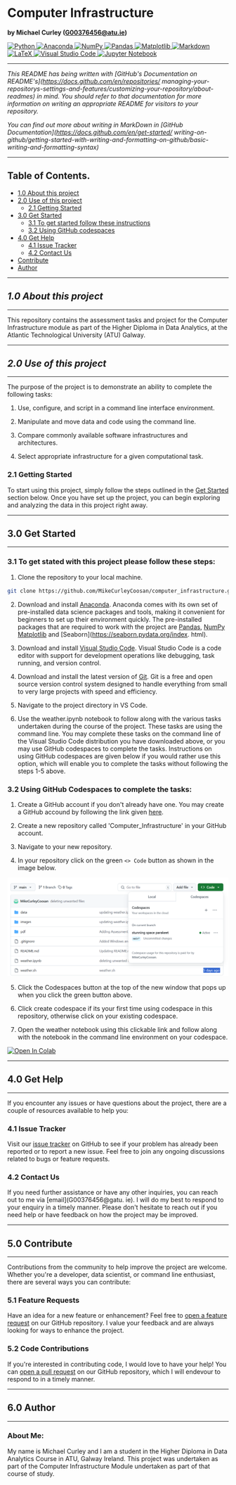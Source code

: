 # Computer Infrastructure

**by Michael Curley (G00376456@atu.ie)**


<div>
<a target="_blank" href="https://docs.python.org/3/tutorial/index.html">
  <img src="https://img.shields.io/badge/python-3670A0?style=for-the-badge&logo=python&logoColor=ffdd54" 
alt="Python"/> </a>
<a target="_blank" href="https://www.anaconda.com/">
  <img src="https://img.shields.io/badge/Anaconda-%2344A833.svg?style=for-the-badge&logo=anaconda&logoColor=white" alt="Anaconda"/>
</a>
<a target="_blank" href="https://numpy.org/devdocs/index.html">
  <img src="https://img.shields.io/badge/numpy-%23013243.svg?style=for-the-badge&logo=numpy&logoColor=white" 
alt="NumPy"/>
</a>
<a target="_blank" href="https://pypi.org/project/pandas/">
  <img src="https://img.shields.io/badge/pandas-%23150458.svg?style=for-the-badge&logo=pandas&logoColor=white" 
alt="Pandas"/>
</a>
<a target="_blank" href="https://matplotlib.org/">
  <img src="https://img.shields.io/badge/Matplotlib-%23ffffff.svg?style=for-the-badge&logo=Matplotlib&logoColor=black" alt="Matplotlib"/>
</a>
<a target="_blank" href="https://docs.github.com/en/get-started/writing-on-github/
getting-started-with-writing-and-formatting-on-github/basic-writing-and-formatting-syntax">
  <img src="https://img.shields.io/badge/markdown-%23000000.svg?style=for-the-badge&logo=markdown&logoColor=white" alt="Markdown"/>
</a>
<a target="_blank" href="https://www.latex-project.org/">
  <img src="https://img.shields.io/badge/latex-%23008080.svg?style=for-the-badge&logo=latex&logoColor=white" 
alt="LaTeX"/>
</a>
<a target="_blank" href="https://code.visualstudio.com/">
  <img src="https://img.shields.io/badge/Visual%20Studio%20Code-0078d7.svg?style=for-the-badge&logo=visual-studio-code&logoColor=white" alt="Visual Studio Code"/>
</a>
<a target="_blank" href="https://jupyter.org/">
  <img src="https://img.shields.io/badge/jupyter-%23FA0F00.svg?style=for-the-badge&logo=jupyter&logoColor=white" 
alt="Jupyter Notebook"/>
</a>
</div>

-----

_This README has being written with [GitHub's Documentation on README's](https://docs.github.com/en/repositories/
managing-your-repositorys-settings-and-features/customizing-your-repository/about-readmes) in mind. You should 
refer to that documentation for more information on writing an appropriate README for visitors to your 
repository._

_You can find out more about writing in MarkDown in [GitHub Documentation](https://docs.github.com/en/get-started/
writing-on-github/getting-started-with-writing-and-formatting-on-github/basic-writing-and-formatting-syntax)_

---

## Table of Contents.

* [1.0 About this project](#10-about-this-project)
* [2.0 Use of this project](#20-use-of-this-project)
  * [2.1 Getting Started](#22-getting-started)
* [3.0 Get Started](#30-get-started)
  * [3.1 To get started follow these instructions](#31-to-get-stated-with-this-project-please-follow-these-steps)
  * [3.2 Using GitHub codespaces](#32-using-github-codespaces-to-complete-the-tasks)
* [4.0 Get Help](#40-get-help)
  * [4.1 Issue Tracker](#41-issue-tracker)
  * [4.2 Contact Us](#42-contact-us)
* [Contribute](#50-contribute)
* [Author](#60-author)
----
## ***1.0 About this project***
----


This repository contains the assessment tasks and project for the Computer Infrastructure module as part of the Higher Diploma in Data Analytics, at the Atlantic Technological University (ATU) Galway. 

----
## ***2.0 Use of this project***
----


The purpose of the project is to demonstrate an ability to complete the following tasks:

1. Use, configure, and script in a command line interface environment.

2. Manipulate and move data and code using the command line.

3. Compare commonly available software infrastructures and architectures.

4. Select appropriate infrastructure for a given computational task.


### 2.1 Getting Started

To start using this project, simply follow the steps outlined in the [Get Started](#30-get-started) section below. Once you have set up the project, you can begin exploring and analyzing the data in this project right away.

----
## 3.0 Get Started
----

### 3.1 To get stated with this project please follow these steps:

1. Clone the repository to your local machine. 

```sh
git clone https://github.com/MikeCurleyCoosan/computer_infrastructure.git

```
2. Download and install [Anaconda](https://www.anaconda.com/). Anaconda comes with its own set of pre-installed 
data science packages and tools, making it convenient for beginners to set up their environment quickly. The 
pre-installed packages that are required to work with the project are [Pandas](https://pandas.pydata.org/), 
[NumPy](https://numpy.org/) [Matplotlib](https://matplotlib.org/) and [Seaborn](https://seaborn.pydata.org/index.
html).

3. Download and install [Visual Studio Code](https://code.visualstudio.com/). Visual Studio Code is a code editor 
with support for development operations like debugging, task running, and version control.

4. Download and install the latest version of [Git](https://git-scm.com/). Git is a free and open source version 
control system designed to handle everything from small to very large projects with speed and efficiency.

5. Navigate to the project directory in VS Code.

6. Use the weather.ipynb notebook to follow along with the various tasks undertaken during the course of the project. These tasks are using the command line. You may complete these tasks on the command line of the Visual Studio Code distribution you have downloaded above, or you may use GitHub codespaces to complete the tasks. Instructions on using GitHub codespaces are given below if you would rather use this option, which will enable you to complete the tasks without following the steps 1-5 above.


### 3.2 Using GitHub Codespaces to complete the tasks:

1. Create a GitHub account if you don't already have one. You may create a GitHub accound by following the link given [here](https://github.com). 

2. Create a new repository called 'Computer_Infrastructure' in your GitHub account. 

3. Navigate to your new repository. 

4. In your repository click on the green `<> Code` button as shown in the image below.

![codespaces](./images/codespaces.png)

5. Click the Codespaces button at the top of the new window that pops up when you click the green button above.

6. Click create codespace if its your first time using codespace in this repository, otherwise click on your existing codespace.

7. Open the weather notebook using this clickable link and follow along with the notebook in the command line environment on your codespace. 

<a target="_blank" href="https://colab.research.google.com/github/MikeCurleyCoosan/computer_infrastructure/blob/main/weather.ipynb">
  <img src="https://colab.research.google.com/assets/colab-badge.svg" alt="Open In Colab"/>
</a>


----
## 4.0 Get Help
----

If you encounter any issues or have questions about the project, there are a couple of resources available to 
help you:

### 4.1 Issue Tracker

Visit our [issue tracker](https://github.com/MikeCurleyCoosan/computer_infrastructure/issues) on GitHub to see if your problem has already been reported or to report a new issue. Feel free to join any ongoing discussions related to bugs or feature requests.

### 4.2 Contact Us

If you need further assistance or have any other inquiries, you can reach out to me via [email](G00376456@gatu.
ie). I will do my best to respond to your enquiry in a timely manner.
Please don't hesitate to reach out if you need help or have feedback on how the project may be improved.

----
## 5.0 Contribute 
----

Contributions from the community to help improve the project are welcome. Whether you're a developer, data 
scientist, or command line enthusiast, there are several ways you can contribute:

### 5.1 Feature Requests

Have an idea for a new feature or enhancement? Feel free to [open a feature request](https://github.com/MikeCurleyCoosan/computer_infrastructure/issues) on our GitHub repository. I value your feedback and are always looking for ways to enhance the project.

### 5.2 Code Contributions

If you're interested in contributing code, I would love to have your help! You can [open a pull request](https://github.com/MikeCurleyCoosan/computer_infrastructure/pulls) on our GitHub repository, which I will endevour to respond to in a timely manner.

----
## 6.0 Author
----

### About Me: 

My name is Michael Curley and I am a student in the Higher Diploma in Data Analytics Course in ATU, Galway 
Ireland. This project was undertaken as part of the Computer Infrastructure Module undertaken as part of 
that course of study.





